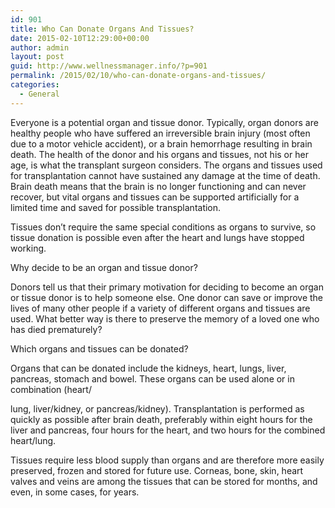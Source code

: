 ```yaml
---
id: 901
title: Who Can Donate Organs And Tissues?
date: 2015-02-10T12:29:00+00:00
author: admin
layout: post
guid: http://www.wellnessmanager.info/?p=901
permalink: /2015/02/10/who-can-donate-organs-and-tissues/
categories:
  - General
---
```

Everyone is a potential organ and tissue donor. Typically, organ donors are healthy people who have suffered an irreversible brain injury (most often due to a motor vehicle accident), or a brain hemorrhage resulting in brain death. The health of the donor and his organs and tissues, not his or her age, is what the transplant surgeon considers. The organs and tissues used for transplantation cannot have sustained any damage at the time of death. Brain death means that the brain is no longer functioning and can never recover, but vital organs and tissues can be supported artificially for a limited time and saved for possible transplantation.

Tissues don&#8217;t require the same special conditions as organs to survive, so tissue donation is possible even after the heart and lungs have stopped working.

Why decide to be an organ and tissue donor? 

Donors tell us that their primary motivation for deciding to become an organ or tissue donor is to help someone else. One donor can save or improve the lives of many other people if a variety of different organs and tissues are used. What better way is there to preserve the memory of a loved one who has died prematurely?

Which organs and tissues can be donated?

Organs that can be donated include the kidneys, heart, lungs, liver, pancreas, stomach and bowel. These organs can be used alone or in combination (heart/

lung, liver/kidney, or pancreas/kidney). Transplantation is performed as quickly as possible after brain death, preferably within eight hours for the liver and pancreas, four hours for the heart, and two hours for the combined heart/lung.

Tissues require less blood supply than organs and are therefore more easily preserved, frozen and stored for future use. Corneas, bone, skin, heart valves and veins are among the tissues that can be stored for months, and even, in some cases, for years.
